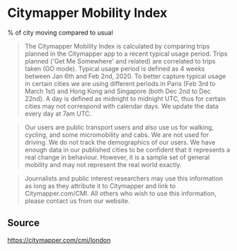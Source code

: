 # Citymapper Mobility Index

% of city moving compared to usual

> The Citymapper Mobility Index is calculated by comparing trips planned in the Citymapper app to a recent typical usage period. Trips planned ('Get Me Somewhere' and related) are correlated to trips taken (GO mode). Typical usage period is defined as 4 weeks between Jan 6th and Feb 2nd, 2020. To better capture typical usage in certain cities we are using different periods in Paris (Feb 3rd to March 1st) and Hong Kong and Singapore (both Dec 2nd to Dec 22nd). A day is defined as midnight to midnight UTC, thus for certain cities may not correspond with calendar days. We update the data every day at 7am UTC.
  
> Our users are public transport users and also use us for walking, cycling, and some micromobility and cabs. We are not used for driving. We do not track the demographics of our users. We have enough data in our published cities to be confident that it represents a real change in behaviour. However, it is a sample set of general mobility and may not represent the real world exactly.
  
> Journalists and public interest researchers may use this information as long as they attribute it to Citymapper and link to Citymapper.com/CMI. All others who wish to use this information, please contact us from our website.  


## Source

https://citymapper.com/cmi/london